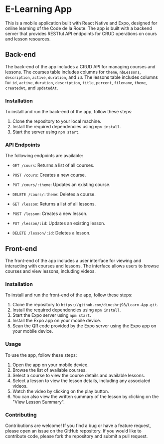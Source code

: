 # E-Learning App

This is a mobile application built with React Native and Expo, designed for online learning of the Code de la Route. The app is built with a backend server that provides RESTful API endpoints for CRUD operations on cours and lesson resources.

## Back-end

The back-end of the app includes a CRUD API for managing courses and lessons. The courses table includes columns for `theme`, `nbLessons`, `description`, `active`, `duration`, and `id`. The lessons table includes columns for `id`, `active`, `duration`, `description`, `title`, `percent`, `filename`, `theme`, `createdAt`, and `updatedAt`.

### Installation

To install and run the back-end of the app, follow these steps:

1. Clone the repository to your local machine.
2. Install the required dependencies using `npm install`.
3. Start the server using `npm start`.

### API Endpoints

The following endpoints are available:

- `GET /cours`: Returns a list of all courses.
- `POST /cours`: Creates a new course.
- `PUT /cours/:theme`: Updates an existing course.
- `DELETE /cours/:theme`: Deletes a course.

- `GET /lesson`: Returns a list of all lessons.
- `POST /lesson`: Creates a new lesson.
- `PUT /lesson/:id`: Updates an existing lesson.
- `DELETE /lesson/:id`: Deletes a lesson.

## Front-end

The front-end of the app includes a user interface for viewing and interacting with courses and lessons. The interface allows users to browse courses and view lessons, including videos.

### Installation

To install and run the front-end of the app, follow these steps:

1. Clone the repository to `https://github.com/dineshrj98/Learn-App.git`.
2. Install the required dependencies using `npm install`.
3. Start the Expo server using `npm start`.
4. Install the Expo app on your mobile device.
5. Scan the QR code provided by the Expo server using the Expo app on your mobile device.

### Usage

To use the app, follow these steps:

1. Open the app on your mobile device.
2. Browse the list of available courses.
3. Select a course to view the course details and available lessons.
4. Select a lesson to view the lesson details, including any associated videos.
5. Watch the video by clicking on the play button.
6. You can also view the written summary of the lesson by clicking on the "View Lesson Summary".

### Contributing

Contributions are welcome! If you find a bug or have a feature request, please open an issue on the GitHub repository. If you would like to contribute code, please fork the repository and submit a pull request.

